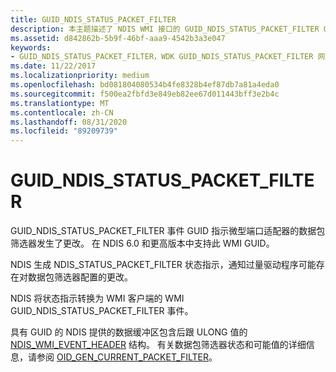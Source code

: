 ```yaml
---
title: GUID_NDIS_STATUS_PACKET_FILTER
description: 本主题描述了 NDIS WMI 接口的 GUID_NDIS_STATUS_PACKET_FILTER GUID。
ms.assetid: d842862b-5b9f-46bf-aaa9-4542b3a3e047
keywords:
- GUID_NDIS_STATUS_PACKET_FILTER，WDK GUID_NDIS_STATUS_PACKET_FILTER 网络驱动程序
ms.date: 11/22/2017
ms.localizationpriority: medium
ms.openlocfilehash: bd081804080534b4fe8328b4ef87db7a81a4eda0
ms.sourcegitcommit: f500ea2fbfd3e849eb82ee67d011443bff3e2b4c
ms.translationtype: MT
ms.contentlocale: zh-CN
ms.lasthandoff: 08/31/2020
ms.locfileid: "89209739"
---
```

# <a name="guid_ndis_status_packet_filter"></a>GUID_NDIS_STATUS_PACKET_FILTER

GUID_NDIS_STATUS_PACKET_FILTER 事件 GUID 指示微型端口适配器的数据包筛选器发生了更改。 在 NDIS 6.0 和更高版本中支持此 WMI GUID。

NDIS 生成 NDIS_STATUS_PACKET_FILTER 状态指示，通知过量驱动程序可能存在对数据包筛选器配置的更改。

NDIS 将状态指示转换为 WMI 客户端的 WMI GUID_NDIS_STATUS_PACKET_FILTER 事件。

具有 GUID 的 NDIS 提供的数据缓冲区包含后跟 ULONG 值的 [NDIS_WMI_EVENT_HEADER](/windows-hardware/drivers/ddi/ntddndis/ns-ntddndis-_ndis_wmi_event_header) 结构。 有关数据包筛选器状态和可能值的详细信息，请参阅 [OID_GEN_CURRENT_PACKET_FILTER](oid-gen-current-packet-filter.md)。